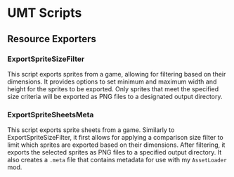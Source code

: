 # UMT Scripts


## Resource Exporters

### ExportSpriteSizeFilter
This script exports sprites from a game, allowing for filtering based on their dimensions. It provides options to set minimum and maximum width and height for the sprites to be exported. Only sprites that meet the specified size criteria will be exported as PNG files to a designated output directory.

### ExportSpriteSheetsMeta
This script exports sprite sheets from a game. Similarly to ExportSpriteSizeFilter, it first allows for applying a comparison size filter to limit which sprites are exported based on their dimensions. After filtering, it exports the selected sprites as PNG files to a specified output directory.
It also creates a `.meta` file that contains metadata for use with my `AssetLoader` mod.
